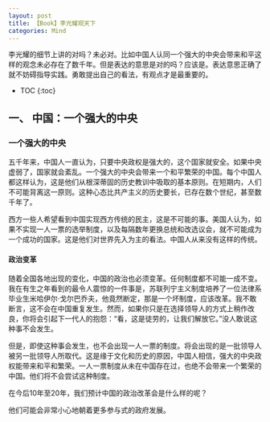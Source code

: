 ```yaml
---
layout: post
title: 【Book】李光耀观天下
categories: Mind
---
```


李光耀的细节上讲的对吗？未必对。比如中国人认同一个强大的中央会带来和平这样的观念未必存在了数千年。但是表达的意思是对的吗？应该是。表达意思正确了就不妨碍指导实践。勇敢提出自己的看法，有观点才是最重要的。

* TOC
{:toc}

## 一、 中国：一个强大的中央

### 一个强大的中央

五千年来，中国人一直认为，只要中央政权是强大的，这个国家就安全。如果中央虚弱了，国家就会紊乱。一个强大的中央会带来一个和平繁荣的中国。每个中国人都这样认为，这是他们从根深蒂固的历史教训中吸取的基本原则。在短期内，人们不可能背离这一原则。这种心态比共产主义的历史要长，已存在数个世纪，甚至数千年了。

西方一些人希望看到中国实现西方传统的民主，这是不可能的事。美国人认为，如果不实现一人一票的选举制度，以及每隔数年更换总统和改选议会，就不可能成为一个成功的国家。这是他们对世界先入为主的看法。中国人从来没有这样的传统。

#### 政治变革

随着全国各地出现的变化，中国的政治也必须变革。任何制度都不可能一成不变。我在有生之年看到的最令人震惊的一件事是，苏联列宁主义制度培养了一位法律系毕业生米哈伊尔·戈尔巴乔夫，他竟然断定，那是一个坏制度，应该改革。我不敢断言，这不会在中国重复发生。然而，如果你只是在选择领导人的方式上稍作改良，你将会引起下一代人的抱怨：“看，这是徒劳的，让我们解放它。”没人敢说这种事不会发生。

但是，即使这种事会发生，也不会出现一人一票的制度。将会出现的是一批领导人被另一批领导人所取代。这是缘于文化和历史的原因，中国人相信，强大的中央政权能带来和平和繁荣。一人一票制度从未在中国存在过，也绝不会带来一个繁荣的中国。他们将不会尝试这种制度。

在今后10年至20年，我们预计中国的政治改革会是什么样的呢？

他们可能会非常小心地朝着更多参与式的政府发展。